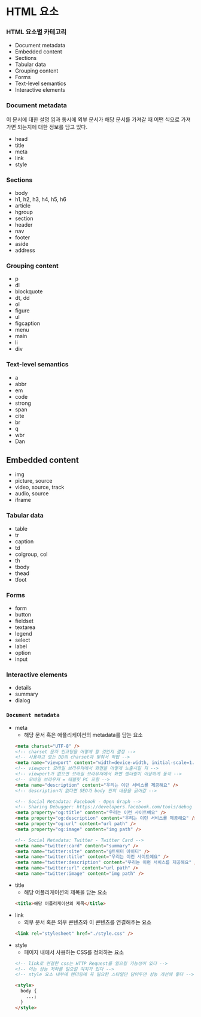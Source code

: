 # HTML 요소

### HTML 요소별 카테고리

- Document metadata
- Embedded content
- Sections
- Tabular data
- Grouping content
- Forms
- Text-level semantics
- Interactive elements

### Document metadata

이 문서에 대한 설명 임과 동시에 외부 문서가 해당 문서를 가져갈 때 어떤 식으로 가져가면 되는지에 대한 정보를 담고 있다.

- head
- title
- meta
- link
- style

### Sections

- body
- h1, h2, h3, h4, h5, h6
- article
- hgroup
- section
- header
- nav
- footer
- aside
- address

### Grouping content

- p
- dl
- blockquote
- dt, dd
- ol
- figure
- ul
- figcaption
- menu
- main
- li
- div

### Text-level semantics

- a
- abbr
- em
- code
- strong
- span
- cite
- br
- q
- wbr
- Dan

## Embedded content

- img
- picture, source
- video, source, track
- audio, source
- iframe

### Tabular data

- table
- tr
- caption
- td
- colgroup, col
- th
- tbody
- thead
- tfoot

### Forms

- form
- button
- fieldset
- textarea
- legend
- select
- label
- option
- input

### Interactive elements

- details
- summary
- dialog

### `Document metadata`

- meta
  - 해당 문서 혹은 애플리케이션의 metadata를 담는 요소
  ```html
  <meta charset="UTF-8" />
  <!-- charset 문자 인코딩을 어떻게 할 것인지 결정 -->
  <!-- 사용하고 있는 DB의 charset과 맞춰서 작업 -->
  <meta name="viewport" content="width=device-width, initial-scale=1.0" />
  <!-- viewport 모바일 브라우저에서 화면을 어떻게 노출시킬 지 -->
  <!-- viewport가 없으면 모바일 브라우저에서 화면 렌더링이 이상하게 동작 -->
  <!-- 모바일 브라우저 = 태블릿 PC 포함 -->
  <meta name="description" content="우리는 이런 서비스를 제공해요" />
  <!-- description이 없다면 SEO가 body 안의 내용을 긁어감 -->

  <!-- Social Metadata: Facebook - Open Graph -->
  <!-- Sharing Debugger: https://developers.facebook.com/tools/debug -->
  <meta property="og:title" content="우리는 이런 사이트예요" />
  <meta property="og:description" content="우리는 이런 서비스를 제공해요" />
  <meta property="og:url" content="url path" />
  <meta property="og:image" content="img path" />

  <!-- Social Metadata: Twitter - Twitter Card -->
  <meta name="twitter:card" content="summary" />
  <meta name="twitter:site" content="@트위터 아이디" />
  <meta name="twitter:title" content="우리는 이런 사이트예요" />
  <meta name="twitter:description" content="우리는 이런 서비스를 제공해요" />
  <meta name="twitter:url" content="url path" />
  <meta name="twitter:image" content="img path" />
  ```
- title
  - 해당 어플리케이션의 제목을 담는 요소
  ```html
  <title>해당 어플리케이션의 제목</title>
  ```
- link
  - 외부 문서 혹은 외부 콘텐츠와 이 콘텐츠를 연결해주는 요소
  ```html
  <link rel="stylesheet" href="./style.css" />
  ```
- style
  - 페이지 내에서 사용하는 CSS를 정의하는 요소
  ```html
  <!-- link로 연결한 css는 HTTP Request를 일으킬 가능성이 있다 -->
  <!-- 이는 성능 저하를 일으킬 여지가 있다 -->
  <!-- style 요소 내부에 렌더링에 꼭 필요한 스타일만 담아두면 성능 개선에 좋다 -->

  <style>
    body {
      ...;
    }
  </style>
  ```
